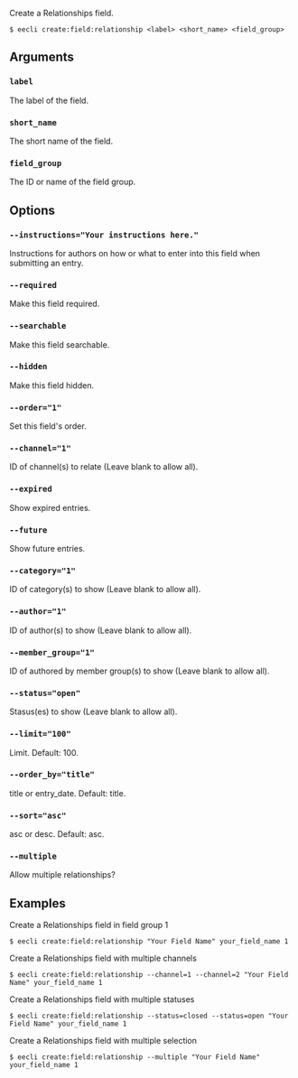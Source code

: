 Create a Relationships field.

```
$ eecli create:field:relationship <label> <short_name> <field_group>
```

## Arguments

### `label`

The label of the field.

### `short_name`

The short name of the field.

### `field_group`

The ID or name of the field group.

## Options

### `--instructions="Your instructions here."`

Instructions for authors on how or what to enter into this field when submitting an entry.

### `--required`

Make this field required.

### `--searchable`

Make this field searchable.

### `--hidden`

Make this field hidden.

### `--order="1"`

Set this field's order.

### `--channel="1"`

ID of channel(s) to relate (Leave blank to allow all).

### `--expired`

Show expired entries.

### `--future`

Show future entries.

### `--category="1"`

ID of category(s) to show (Leave blank to allow all).

### `--author="1"`

ID of author(s) to show (Leave blank to allow all).

### `--member_group="1"`

ID of authored by member group(s) to show (Leave blank to allow all).

### `--status="open"`

Stasus(es) to show (Leave blank to allow all).

### `--limit="100"`

Limit. Default: 100.

### `--order_by="title"`

title or entry_date. Default: title.

### `--sort="asc"`

asc or desc. Default: asc.

### `--multiple`

Allow multiple relationships?

## Examples

Create a Relationships field in field group 1

```
$ eecli create:field:relationship "Your Field Name" your_field_name 1
```

Create a Relationships field with multiple channels

```
$ eecli create:field:relationship --channel=1 --channel=2 "Your Field Name" your_field_name 1
```

Create a Relationships field with multiple statuses

```
$ eecli create:field:relationship --status=closed --status=open "Your Field Name" your_field_name 1
```

Create a Relationships field with multiple selection

```
$ eecli create:field:relationship --multiple "Your Field Name" your_field_name 1
```